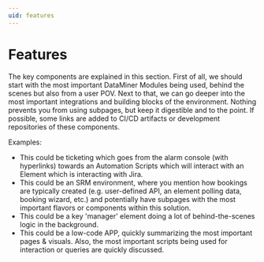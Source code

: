 ```yaml
---
uid: features
---
```


# Features

The key components are explained in this section. First of all, we should start with the most important DataMiner Modules being used, behind the scenes but also from a user POV.
Next to that, we can go deeper into the most important integrations and building blocks of the environment. Nothing prevents you from using subpages, but keep it digestible and to the point. If possible, some links are added to CI/CD artifacts or development repositories of these components.

Examples:

* This could be ticketing which goes from the alarm console (with hyperlinks) towards an Automation Scripts which will interact with an Element which is interacting with Jira.
* This could be an SRM environment, where you mention how bookings are typically created (e.g. user-defined API, an element polling data, booking wizard, etc.) and potentially have subpages with the most important flavors or components within this solution.
* This could be a key 'manager' element doing a lot of behind-the-scenes logic in the background.
* This could be a low-code APP, quickly summarizing the most important pages & visuals. Also, the most important scripts being used for interaction or queries are quickly discussed.